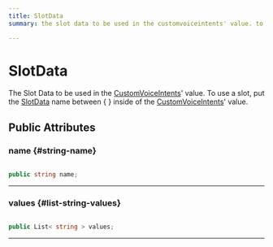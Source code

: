 ```yaml
---
title: SlotData
summary: the slot data to be used in the customvoiceintents' value. to use a slot, put the slotdata name between { } inside of the customvoiceintents' value. 

---
```


# SlotData




The Slot Data to be used in the [CustomVoiceIntents](/versioned_docs/version-14-Jun-2023/unity-api/api/Classes/MLVoiceIntentsConfiguration/MLVoiceIntentsConfiguration.CustomVoiceIntents.md)' value. To use a slot, put the [SlotData](/versioned_docs/version-14-Jun-2023/unity-api/api/Classes/MLVoiceIntentsConfiguration/MLVoiceIntentsConfiguration.SlotData.md) name between { } inside of the [CustomVoiceIntents](/versioned_docs/version-14-Jun-2023/unity-api/api/Classes/MLVoiceIntentsConfiguration/MLVoiceIntentsConfiguration.CustomVoiceIntents.md)' value.   





## Public Attributes

### name {#string-name}

```csharp

public string name;

```






-----------

### values {#list-string-values}

```csharp

public List< string > values;

```






-----------


